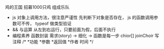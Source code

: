 鸡的王国 招募1000只鸡 组成乐队

- js 对象上调用方法，很注意严谨性
先判断下对象是否存在，
js 的函数调用参数可不传，
typeof 做类型验证
- && 与运算
从左到右运行，只要前面为假，后面不执行
- 编程素养
函数封装
需求(story) -> 细化 -> 函数是每一步
chior[]     joinChoir
写注释
/*
*功能
*参数
*返回值
*作者 时间
*/